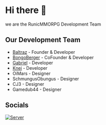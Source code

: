 # Hi there 👋

we are the RunicMMORPG Development Team

## Our Development Team
* [Baltraz](https://github.com/Killermaschine88) - Founder & Developer
* [BongoBerger](https://github.com/BongoBerger) - CoFounder & Developer
* [Gabriel](https://github.com/MendTheMiner) - Developer
* [Knei](https://github.com/notKnei) - Developer
* OiMars - Designer
* SchmungusObungus - Designer
* CJ3 - Designer
* Gamedub44 - Designer

## Socials
<p align="left">
  <a href="https://discord.gg/QgzFWfhV9Y" target="_blank"><img alt="Server" src="https://img.shields.io/badge/-Server-4e5d94?style=for-the-badge&logo=Discord&logoColor=white"></a>
</p>
